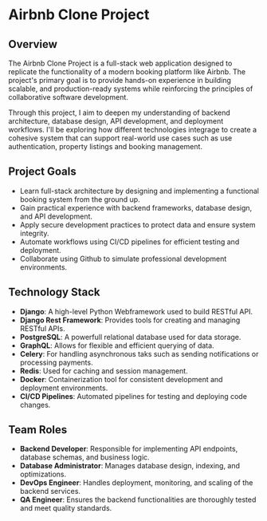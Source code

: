 <!-- AIRBNB CLONE -->

# Airbnb Clone Project

<!-- Overview of project -->
## Overview
The Airbnb Clone Project is a full-stack web application designed to replicate the functionality of a modern booking platform like Airbnb. The project's primary goal is to provide hands-on experience in building scalable, and production-ready systems while reinforcing the principles of collaborative software development.

Through this project, I aim to deepen my understanding of backend architecture, database design, API development, and deployment workflows. I'll be exploring how different technologies integrage to create a cohesive system that can support real-world use cases such as use authentication, property listings and booking management.

<!-- Project goals -->
## Project Goals
- Learn full-stack architecture by designing and implementing a functional booking system from the ground up.
- Gain practical experience with backend frameworks, database design, and API development.
- Apply secure development practices to protect data and ensure system integrity.
- Automate workflows using CI/CD pipelines for efficient testing and deployment.
- Collaborate using Github to simulate professional development environments.

<!-- Tech stach -->
## Technology Stack
- **Django**: A high-level Python Webframework used to build RESTful API.
- **Django Rest Framework**: Provides tools for creating and managing RESTful APIs.
- **PostgreSQL**: A powerfull relational database used for data storage.
- **GraphQL**: Allows for flexible and efficient querying of data.
- **Celery**: For handling asynchronous taks such as sending notifications or processing payments.
- **Redis**: Used for caching and session management.
- **Docker**: Containerization tool for consistent development and deployment environments.
- **CI/CD Pipelines**: Automated pipelines for testing and deploying code changes.

<!-- Team roles -->
## Team Roles
- **Backend Developer**: Responsible for implementing API endpoints, database schemas, and business logic.
- **Database Administrator**: Manages database design, indexing, and optimizations.
- **DevOps Engineer**: Handles deployment, monitoring, and scaling of the backend services.
- **QA Engineer**: Ensures the backend functionalities are thoroughly tested and meet quality standards.
